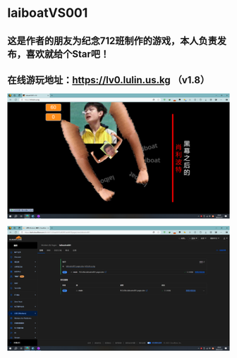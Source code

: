 # <strong>laiboatVS001</strong>

## 这是作者的朋友为纪念712班制作的游戏，本人负责发布，喜欢就给个Star吧！

## 在线游玩地址：https://lv0.lulin.us.kg （v1.8）

![肖利波特](https://raw.githubusercontent.com/Lushline/laiboatVS001/refs/heads/master/%E8%82%96%E5%88%A9%E6%B3%A2%E7%89%B9.png "肖利波特")

![Cloudflare Pages](https://raw.githubusercontent.com/Lushline/laiboatVS001/refs/heads/master/Cloudflare%20Pages.png "Cloudflare Pages")
